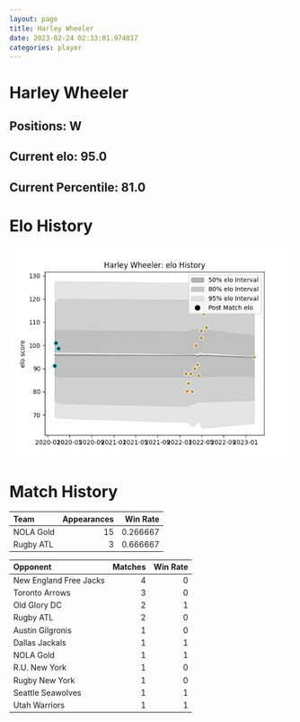```yaml
---  
layout: page  
title: Harley Wheeler  
date: 2023-02-24 02:33:01.974017  
categories: player  
---
```

# Harley Wheeler

## Positions: W

## Current elo: 95.0

## Current Percentile: 81.0

# Elo History


![elo history](history_HarleyWheeler.png)
# Match History


| Team      |   Appearances |   Win Rate |
|:----------|--------------:|-----------:|
| NOLA Gold |            15 |   0.266667 |
| Rugby ATL |             3 |   0.666667 |

| Opponent               |   Matches |   Win Rate |
|:-----------------------|----------:|-----------:|
| New England Free Jacks |         4 |          0 |
| Toronto Arrows         |         3 |          0 |
| Old Glory DC           |         2 |          1 |
| Rugby ATL              |         2 |          0 |
| Austin Gilgronis       |         1 |          0 |
| Dallas Jackals         |         1 |          1 |
| NOLA Gold              |         1 |          1 |
| R.U. New York          |         1 |          0 |
| Rugby New York         |         1 |          0 |
| Seattle Seawolves      |         1 |          1 |
| Utah Warriors          |         1 |          1 |